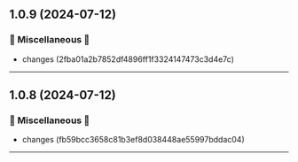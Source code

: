## 1.0.9 (2024-07-12)

### 🔀 Miscellaneous 🔀

- changes (2fba01a2b7852df4896ff1f3324147473c3d4e7c)

---

## 1.0.8 (2024-07-12)

### 🔀 Miscellaneous 🔀

- changes (fb59bcc3658c81b3ef8d038448ae55997bddac04)

---

